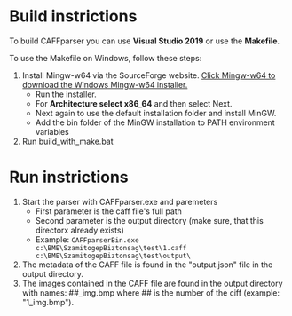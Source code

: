 # Build instrictions

To build CAFFparser you can use **Visual Studio 2019** or use the **Makefile**.

To use the Makefile on Windows, follow these steps:

1. Install Mingw-w64 via the SourceForge website. [Click Mingw-w64 to download the Windows Mingw-w64 installer.](https://sourceforge.net/projects/mingw-w64/files/Toolchains%20targetting%20Win32/Personal%20Builds/mingw-builds/installer/mingw-w64-install.exe/download)
    - Run the installer.
    - For **Architecture select x86_64** and then select Next.
    - Next again to use the default installation folder and install MinGW.
    - Add the bin folder of the MinGW installation to PATH environment variables
1. Run build_with_make.bat

# Run instrictions
1. Start the parser with CAFFparser.exe and paremeters
    - First parameter is the caff file's full path
    - Second parameter is the output directory (make sure, that this directorx already exists)
    - Example: `CAFFparserBin.exe c:\BME\SzamitogepBiztonsag\test\1.caff c:\BME\SzamitogepBiztonsag\test\output\`
1. The metadata of the CAFF file is found in the "output.json" file in the output directory.
1. The images contained in the CAFF file are found in the output directory with names: ##_img.bmp where ## is the number of the ciff (example: "1_img.bmp").

